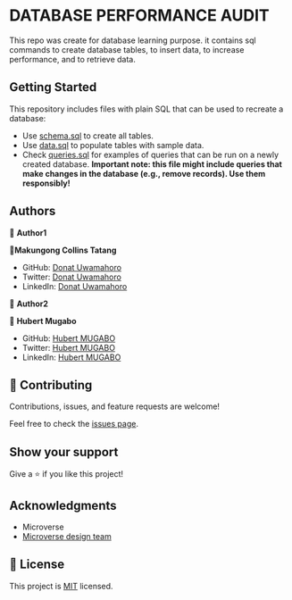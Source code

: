 # DATABASE PERFORMANCE AUDIT

This repo was create for database learning purpose. it contains sql commands to create database tables, to insert data, to increase performance, and to retrieve data.


## Getting Started

This repository includes files with plain SQL that can be used to recreate a database:

- Use [schema.sql](./schema.sql) to create all tables.
- Use [data.sql](./data.sql) to populate tables with sample data.
- Check [queries.sql](./queries.sql) for examples of queries that can be run on a newly created database. **Important note: this file might include queries that make changes in the database (e.g., remove records). Use them responsibly!**


## Authors

👤 **Author1**

👤**Makungong Collins Tatang**

- GitHub: [Donat Uwamahoro](https://github.com/uwadonat)
- Twitter: [Donat Uwamahoro](https://www.linkedin.com/in/uwadonat)
- LinkedIn: [Donat Uwamahoro](https://twitter.com/uwahoroDonat)

👤 **Author2**

👤 **Hubert Mugabo**

- GitHub: [Hubert MUGABO](https://github.com/mugberto)
- Twitter: [Hubert MUGABO](https://twitter.com/mugberto)
- LinkedIn: [Hubert MUGABO](https://www.linkedin.com/in/hubert-mugabo)


## 🤝 Contributing

Contributions, issues, and feature requests are welcome!

Feel free to check the [issues page](../../issues/).

## Show your support

Give a ⭐️ if you like this project!

## Acknowledgments

- Microverse
- [Microverse design team](https://app.zeplin.io/project/5b35a9e13227086040f8eb75/screen/5b695e29bb8c844f118f9378)

## 📝 License

This project is [MIT](./LICENSE) licensed.